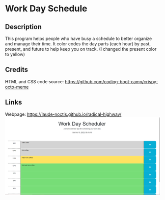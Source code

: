 # Work Day Schedule
## Description
This program helps people who have busy a schedule to better organize and manage their time.
It color codes the day parts (each hour) by past, present, and future to help keep you on track. 
(I changed the present color to yellow)

## Credits
HTML and CSS code source: https://github.com/coding-boot-camp/crispy-octo-meme

## Links
Webpage: https://laude-noctis.github.io/radical-highway/
![Photo of Schedule](./Screenshot.png)